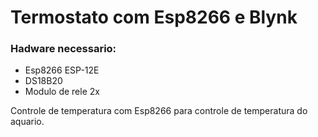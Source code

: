 # Termostato com Esp8266 e Blynk
### Hadware necessario:

- Esp8266 ESP-12E
- DS18B20
- Modulo de rele 2x

Controle de temperatura com Esp8266 para controle de temperatura do aquario.
